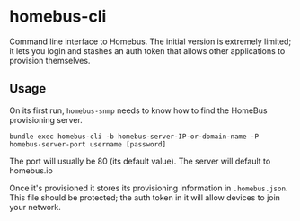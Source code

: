 # homebus-cli

Command line interface to Homebus. The initial version is extremely limited; it lets you login and stashes an auth token that allows other applications to provision themselves.

## Usage

On its first run, `homebus-snmp` needs to know how to find the HomeBus provisioning server.

```
bundle exec homebus-cli -b homebus-server-IP-or-domain-name -P homebus-server-port username [password]
```

The port will usually be 80 (its default value). The server will default to homebus.io

Once it's provisioned it stores its provisioning information in `.homebus.json`. This file should be protected; the auth token in it will allow devices to join your network.
